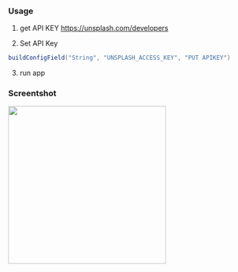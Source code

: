 ### Usage

1. get API KEY
https://unsplash.com/developers

2. Set API Key
```groovy
buildConfigField("String", "UNSPLASH_ACCESS_KEY", "PUT APIKEY")
```
3. run app

### Screentshot

<img src="capture.gif" width=320 />